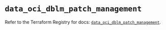 # `data_oci_dblm_patch_management`

Refer to the Terraform Registry for docs: [`data_oci_dblm_patch_management`](https://registry.terraform.io/providers/oracle/oci/7.19.0/docs/data-sources/dblm_patch_management).
